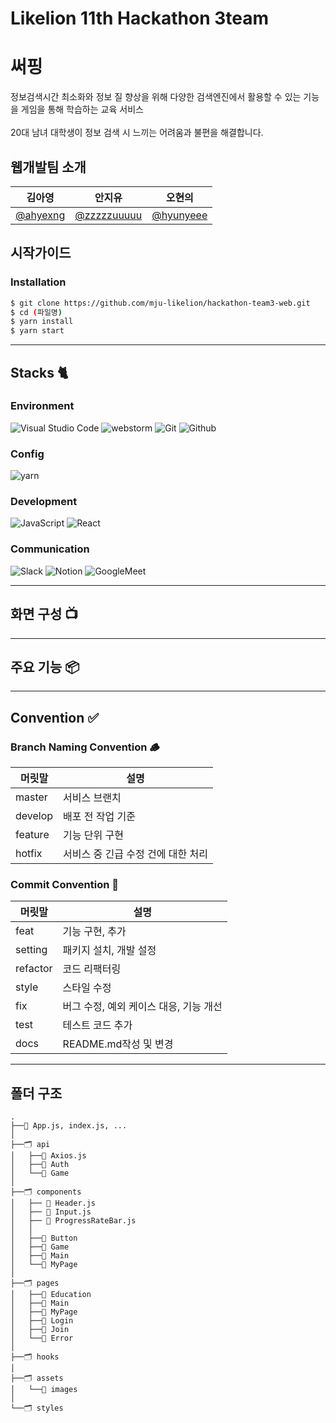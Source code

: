 # Likelion 11th Hackathon 3team
# 써핑
정보검색시간 최소화와 정보 질 향상을 위해 다양한 검색엔진에서 활용할 수 있는 기능을 게임을 통해 학습하는 교육 서비스<br />
<br />
20대 남녀 대학생이 정보 검색 시 느끼는 어려움과 불편을 해결합니다.
## 웹개발팀 소개

|      김아영       |          안지유         |                   오현의                    |                                                                                                               
| :------------------------------------------------------------------------------: | :---------------------------------------------------------------------------------------------------------------------------------------------------: |:----------------------------------------:| 
|   [@ahyexng](https://github.com/ahyexng)   |    [@zzzzzuuuuu](https://github.com/zzzzzuuuuu)  | [@hyunyeee](https://github.com/hyunyeee) |

## 시작가이드
### Installation
``` bash
$ git clone https://github.com/mju-likelion/hackathon-team3-web.git
$ cd (파일명)
$ yarn install 
$ yarn start
```

---
## Stacks 🐈

### Environment
![Visual Studio Code](https://img.shields.io/badge/Visual%20Studio%20Code-007ACC?style=for-the-badge&logo=Visual%20Studio%20Code&logoColor=white)
![webstorm](https://img.shields.io/badge/webstorm-0071C5?style=for-the-badge&logo=webstorm&logoColor=white)
![Git](https://img.shields.io/badge/Git-F05032?style=for-the-badge&logo=Git&logoColor=white)
![Github](https://img.shields.io/badge/GitHub-181717?style=for-the-badge&logo=GitHub&logoColor=white)             

### Config
![yarn](https://img.shields.io/badge/yarn-2C8EBB?style=for-the-badge&logo=yarn&logoColor=white)        
### Development
![JavaScript](https://img.shields.io/badge/JavaScript-F7DF1E?style=for-the-badge&logo=Javascript&logoColor=white)
![React](https://img.shields.io/badge/React-20232A?style=for-the-badge&logo=react&logoColor=61DAFB)

### Communication
![Slack](https://img.shields.io/badge/Slack-4A154B?style=for-the-badge&logo=Slack&logoColor=white)
![Notion](https://img.shields.io/badge/Notion-000000?style=for-the-badge&logo=Notion&logoColor=white)
![GoogleMeet](https://img.shields.io/badge/GoogleMeet-00897B?style=for-the-badge&logo=Google%20Meet&logoColor=white)

---
## 화면 구성 📺

---
## 주요 기능 📦

---
## Convention ✅
### Branch Naming Convention 🪵
| 머릿말  | 설명                   |
| ------- | ---------------------|
| master  | 서비스 브랜치              |
| develop | 배포 전 작업 기준           |
| feature | 기능 단위 구현             |
| hotfix  | 서비스 중 긴급 수정 건에 대한 처리 |


### Commit Convention 🚥
| 머릿말   | 설명                      |
| -------- |-------------------------|
| feat     | 기능 구현, 추가               |
| setting  | 패키지 설치, 개발 설정           |
| refactor | 코드 리팩터링                 |
| style | 스타일 수정                  |
| fix      | 버그 수정, 예외 케이스 대응, 기능 개선 |
| test     | 테스트 코드 추가               |
| docs    | README.md작성 및 변경        |

---
## 폴더 구조
```
.
├──📝 App.js, index.js, ...
│
├──🗂 api
│   ├──📃 Axios.js
│   ├──📂 Auth
│   └──📂 Game  
│     
├──🗂 components
│   ├── 📃 Header.js
│   ├── 📃 Input.js
│   ├── 📃 ProgressRateBar.js
│   │
│   ├──📂 Button
│   ├──📂 Game
│   ├──📂 Main
│   └──📂 MyPage
│
├──🗂 pages
│   ├──📂 Education
│   ├──📂 Main
│   ├──📂 MyPage
│   ├──📂 Login
│   ├──📂 Join
│   └──📂 Error
│
├──🗂 hooks
│
├──🗂 assets
│   └──📂 images
│
└──🗂 styles
```

